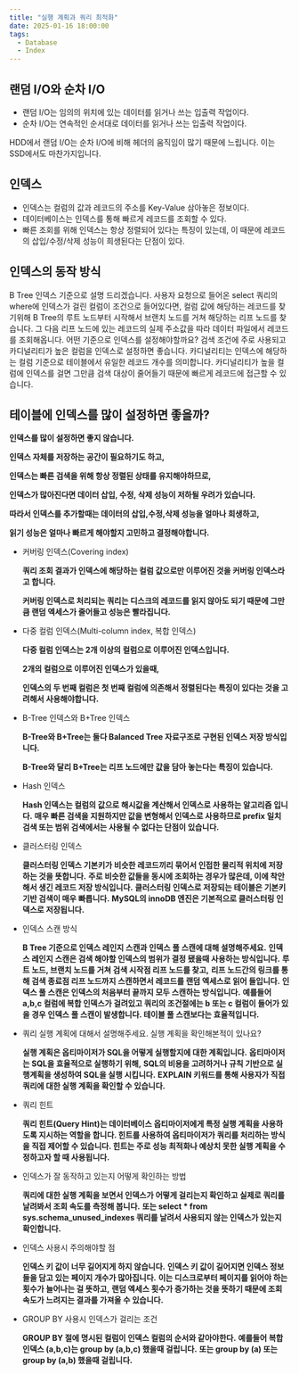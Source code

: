 ```yaml
---
title: "실행 계획과 쿼리 최적화"
date: 2025-01-16 18:00:00
tags: 
  - Database
  - Index
---
```


## 랜덤 I/O와 순차 I/O
- 랜덤 I/O는 임의의 위치에 있는 데이터를 읽거나 쓰는 입출력 작업이다.
- 순차 I/O는 연속적인 순서대로 데이터를 읽거나 쓰는 입출력 작업이다.

HDD에서 랜덤 I/O는 순차 I/O에 비해 헤더의 움직임이 많기 때문에 느립니다. 이는 SSD에서도 마찬가지입니다.

## 인덱스
- 인덱스는 컬럼의 값과 레코드의 주소를 Key-Value 삼아놓은 정보이다.
- 데이터베이스는 인덱스를 통해 빠르게 레코드를 조회할 수 있다. 
- 빠른 조회를 위해 인덱스는 항상 정렬되어 있다는 특징이 있는데, 이 때문에 레코드의 삽입/수정/삭제 성능이 희생된다는 단점이 있다.

## 인덱스의 동작 방식
B Tree 인덱스 기준으로 설명 드리겠습니다.
사용자 요청으로 들어온 select 쿼리의 where에 인덱스가 걸린 컬럼이 조건으로 들어있다면,
컬럼 값에 해당하는 레코드를 찾기위해 B Tree의 루트 노드부터 시작해서 브랜치 노드를 거쳐 해당하는 리프 노드를 찾습니다.
그 다음 리프 노드에 있는 레코드의 실제 주소값을 따라 데이터 파일에서 레코드를 조회해옵니다. 
어떤 기준으로 인덱스를 설정해야할까요?
검색 조건에 주로 사용되고 카디널리티가 높은 컬럼을 인덱스로 설정하면 좋습니다.
카디널리티는 인덱스에 해당하는 컬럼 기준으로 테이블에서 유일한 레코드 개수를 의미합니다.
카디널리티가 높을 컬럼에 인덱스를 걸면 그만큼 검색 대상이 줄어들기 때문에 빠르게 레코드에 접근할 수 있습니다.

## 테이블에 인덱스를 많이 설정하면 좋을까?

  **인덱스를 많이 설정하면 좋지 않습니다.**

  **인덱스 자체를 저장하는 공간이 필요하기도 하고,**

  **인덱스는 빠른 검색을 위해 항상 정렬된 상태를 유지해야하므로,**

  **인덱스가 많아진다면 데이터 삽입, 수정, 삭제 성능이 저하될 우려가 있습니다.**

  **따라서 인덱스를 추가할때는 데이터의 삽입,수정,삭제 성능을 얼마나 희생하고,**

  **읽기 성능은 얼마나 빠르게 해야할지 고민하고 결정해야합니다.**

- 커버링 인덱스(Covering index)

  **쿼리 조회 결과가 인덱스에 해당하는 컬럼 값으로만 이루어진 것을 커버링 인덱스라고 합니다.**

  **커버링 인덱스로 처리되는 쿼리는 디스크의 레코드를 읽지 않아도 되기 때문에 그만큼 랜덤 엑세스가 줄어들고 성능은 빨라집니다.**

- 다중 컬럼 인덱스(Multi-column index, 복합 인덱스)

  **다중 컬럼 인덱스는 2개 이상의 컬럼으로 이루어진 인덱스입니다.**

  **2개의 컬럼으로 이루어진 인덱스가 있을때,**

  **인덱스의 두 번째 컬럼은 첫 번째 컬럼에 의존해서 정렬된다는 특징이 있다는 것을 고려해서 사용해야합니다.**

- B-Tree 인덱스와 B+Tree 인덱스

  **B-Tree와 B+Tree는 둘다 Balanced Tree 자료구조로 구현된 인덱스 저장 방식입니다.**

  **B-Tree와 달리 B+Tree는 리프 노드에만 값을 담아 놓는다는 특징이 있습니다.**

- Hash 인덱스

  **Hash 인덱스는 컬럼의 값으로 해시값을 계산해서 인덱스로 사용하는 알고리즘 입니다.**
  **매우 빠른 검색을 지원하지만 값을 변형해서 인덱스로 사용하므로 prefix 일치 검색 또는 범위 검색에서는 사용될 수 없다는 단점이 있습니다.**

- 클러스터링 인덱스

  **클러스터링 인덱스 기본키가 비슷한 레코드끼리 묶어서 인접한 물리적 위치에 저장하는 것을 뜻합니다.**
  **주로 비슷한 값들을 동시에 조회하는 경우가 많은데, 이에 착안해서 생긴 레코드 저장 방식입니다.**
  **클러스터링 인덱스로 저장되는 테이블은 기본키 기반 검색이 매우 빠릅니다.**
  **MySQL의 innoDB 엔진은 기본적으로 클러스터링 인덱스로 저장됩니다.**

- 인덱스 스캔 방식

  **B Tree 기준으로 인덱스 레인지 스캔과 인덱스 풀 스캔에 대해 설명해주세요.**
  **인덱스 레인지 스캔은 검색 해야할 인덱스의 범위가 결정 됐을때 사용하는 방식입니다.**
  **루트 노드, 브랜치 노드를 거쳐 검색 시작점 리프 노드를 찾고,**
  **리프 노드간의 링크를 통해 검색 종료점 리프 노드까지 스캔하면서 레코드를 랜덤 엑세스로 읽어 들입니다.**
  **인덱스 풀 스캔은 인덱스의 처음부터 끝까지 모두 스캔하는 방식입니다.**
  **예를들어 a,b,c 컬럼에 복합 인덱스가 걸려있고 쿼리의 조건절에는 b 또는 c 컬럼이 들어가 있을 경우 인덱스 풀 스캔이 발생합니다. 테이블 풀 스캔보다는 효율적입니다.**

- 쿼리 실행 계획에 대해서 설명해주세요. 실행 계획을 확인해본적이 있나요?

  **실행 계획은 옵티마이저가 SQL을 어떻게 실행할지에 대한 계획입니다.**
  **옵티마이저는 SQL을 효율적으로 실행하기 위해,**
  **SQL의 비용을 고려하거나 규칙 기반으로 실행계획을 생성하여 SQL을 실행 시킵니다.**
  **EXPLAIN 키워드를 통해 사용자가 직접 쿼리에 대한 실행 계획을 확인할 수 있습니다.**

- 쿼리 힌트

  **쿼리 힌트(Query Hint)는 데이터베이스 옵티마이저에게 특정 실행 계획을 사용하도록 지시하는 역할을 합니다. 힌트를 사용하여 옵티마이저가 쿼리를 처리하는 방식을 직접 제어할 수 있습니다. 힌트는 주로 성능 최적화나 예상치 못한 실행 계획을 수정하고자 할 때 사용됩니다.**

- 인덱스가 잘 동작하고 있는지 어떻게 확인하는 방법

  **쿼리에 대한 실행 계획을 보면서 인덱스가 어떻게 걸리는지 확인하고 실제로 쿼리를 날려봐서 조회 속도를 측정해 봅니다.**
  **또는 select * from sys.schema_unused_indexes 쿼리를 날려서 사용되지 않는 인덱스가 있는지 확인합니다.**

- 인덱스 사용시 주의해야할 점

  **인덱스 키 값이 너무 길어지게 하지 않습니다.**
  **인덱스 키 값이 길어지면 인덱스 정보들을 담고 있는 페이지 개수가 많아집니다.**
  **이는 디스크로부터 페이지를 읽어야 하는 횟수가 늘어나는 걸 뜻하고,**
  **랜덤 엑세스 횟수가 증가하는 것을 뜻하기 때문에 조회 속도가 느려지는 결과를 가져올 수 있습니다.**

- GROUP BY 사용시 인덱스가 걸리는 조건

  **GROUP BY 절에 명시된 컬럼이 인덱스 컬럼의 순서와 같아야한다.**
  **예를들어 복합 인덱스 (a,b,c)는 group by (a,b,c) 했을때 걸립니다.**
  **또는 group by (a) 또는 group by (a,b) 했을때 걸립니다.**